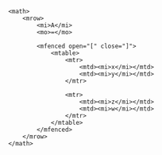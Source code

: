 		<math>
			<mrow>
				<mi>A</mi>
				<mo>=</mo>
				
				<mfenced open="[" close="]">
					<mtable>
						<mtr>
							<mtd><mi>x</mi></mtd>
							<mtd><mi>y</mi></mtd>
						</mtr>
						
						<mtr>
							<mtd><mi>z</mi></mtd>
							<mtd><mi>w</mi></mtd>
						</mtr>
					</mtable>
				</mfenced>
			</mrow>
		</math>
